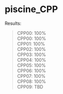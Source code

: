 # piscine_CPP

Results:
>CPP00: 100%\
CPP00:  100%\
CPP01:  100%\
CPP02:  100%\
CPP03:  100%\
CPP04:  100%\
CPP05:  100%\
CPP06:  100%\
CPP07:  100%\
CPP08:  100%\
CPP09:  TBD
